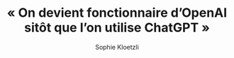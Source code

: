 ---
layout: post
title: "« On devient fonctionnaire d’OpenAI sitôt que l’on utilise ChatGPT »"
link: "https://usbeketrica.com/fr/article/on-devient-fonctionnaire-d-openai-sitot-que-l-on-utilise-chatgpt"
author: Sophie Kloetzli
published_date: 27/11/2024
description: "Méconnu en France, le philosophe des techniques Vilém Flusser (1920–1991) a pensé, avec plusieurs longueurs d’avance, ce que peut être l’écologie dans un monde ultra-technologisé. À l’occasion de la parution d’une collection de ses textes aux éditions Wildproject, Nous sommes les enfants de Marie Curie, nous avons décortiqué sa vision du futur en compagnie du théoricien de la littérature et des médias Yves Citton, qui en signe la préface."
language: fr
categories: "Liens"
tags: "ia chatgpt technologie numérique écologie"
og-tags: "ia chatgpt technologie numérique écologie"
permalink: /:categories/:year/:month/:day/:title/
---